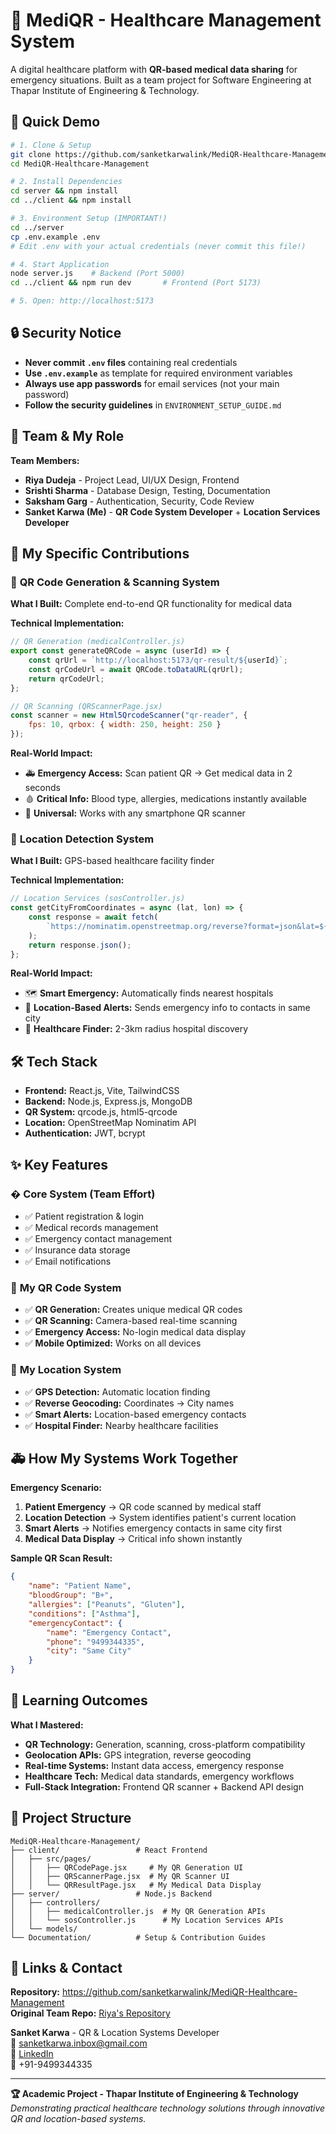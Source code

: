 # 🏥 MediQR - Healthcare Management System

A digital healthcare platform with **QR-based medical data sharing** for emergency situations. Built as a team project for Software Engineering at Thapar Institute of Engineering & Technology.

## 🚀 Quick Demo
```bash
# 1. Clone & Setup
git clone https://github.com/sanketkarwalink/MediQR-Healthcare-Management.git
cd MediQR-Healthcare-Management

# 2. Install Dependencies  
cd server && npm install
cd ../client && npm install

# 3. Environment Setup (IMPORTANT!)
cd ../server
cp .env.example .env
# Edit .env with your actual credentials (never commit this file!)

# 4. Start Application
node server.js    # Backend (Port 5000)
cd ../client && npm run dev       # Frontend (Port 5173)

# 5. Open: http://localhost:5173
```

## 🔒 Security Notice
- **Never commit `.env` files** containing real credentials
- **Use `.env.example`** as template for required environment variables
- **Always use app passwords** for email services (not your main password)
- **Follow the security guidelines** in `ENVIRONMENT_SETUP_GUIDE.md`

## 👥 Team & My Role

**Team Members:**
- **Riya Dudeja** - Project Lead, UI/UX Design, Frontend
- **Srishti Sharma** - Database Design, Testing, Documentation  
- **Saksham Garg** - Authentication, Security, Code Review
- **Sanket Karwa (Me)** - **QR Code System Developer** + **Location Services Developer**

## 🎯 My Specific Contributions

### 🔹 **QR Code Generation & Scanning System**
**What I Built:** Complete end-to-end QR functionality for medical data

**Technical Implementation:**
```javascript
// QR Generation (medicalController.js)
export const generateQRCode = async (userId) => {
    const qrUrl = `http://localhost:5173/qr-result/${userId}`;
    const qrCodeUrl = await QRCode.toDataURL(qrUrl);
    return qrCodeUrl;
};

// QR Scanning (QRScannerPage.jsx) 
const scanner = new Html5QrcodeScanner("qr-reader", {
    fps: 10, qrbox: { width: 250, height: 250 }
});
```

**Real-World Impact:**
- 🚑 **Emergency Access:** Scan patient QR → Get medical data in 2 seconds
- 🩸 **Critical Info:** Blood type, allergies, medications instantly available
- 📱 **Universal:** Works with any smartphone QR scanner

### 🔹 **Location Detection System**
**What I Built:** GPS-based healthcare facility finder

**Technical Implementation:**
```javascript
// Location Services (sosController.js)
const getCityFromCoordinates = async (lat, lon) => {
    const response = await fetch(
        `https://nominatim.openstreetmap.org/reverse?format=json&lat=${lat}&lon=${lon}`
    );
    return response.json();
};
```

**Real-World Impact:**
- 🗺️ **Smart Emergency:** Automatically finds nearest hospitals
- 📍 **Location-Based Alerts:** Sends emergency info to contacts in same city
- 🏥 **Healthcare Finder:** 2-3km radius hospital discovery

## 🛠️ Tech Stack
- **Frontend:** React.js, Vite, TailwindCSS
- **Backend:** Node.js, Express.js, MongoDB
- **QR System:** qrcode.js, html5-qrcode
- **Location:** OpenStreetMap Nominatim API
- **Authentication:** JWT, bcrypt

## ✨ Key Features

### � **Core System (Team Effort)**
- ✅ Patient registration & login
- ✅ Medical records management  
- ✅ Emergency contact management
- ✅ Insurance data storage
- ✅ Email notifications

### 🎯 **My QR Code System**
- ✅ **QR Generation:** Creates unique medical QR codes
- ✅ **QR Scanning:** Camera-based real-time scanning
- ✅ **Emergency Access:** No-login medical data display
- ✅ **Mobile Optimized:** Works on all devices

### 🎯 **My Location System**  
- ✅ **GPS Detection:** Automatic location finding
- ✅ **Reverse Geocoding:** Coordinates → City names
- ✅ **Smart Alerts:** Location-based emergency contacts
- ✅ **Hospital Finder:** Nearby healthcare facilities

## 🚑 How My Systems Work Together

**Emergency Scenario:**
1. **Patient Emergency** → QR code scanned by medical staff
2. **Location Detection** → System identifies patient's current location  
3. **Smart Alerts** → Notifies emergency contacts in same city first
4. **Medical Data Display** → Critical info shown instantly

**Sample QR Scan Result:**
```json
{
    "name": "Patient Name",
    "bloodGroup": "B+", 
    "allergies": ["Peanuts", "Gluten"],
    "conditions": ["Asthma"],
    "emergencyContact": {
        "name": "Emergency Contact",
        "phone": "9499344335",
        "city": "Same City"
    }
}
```

## 🎯 Learning Outcomes

**What I Mastered:**
- **QR Technology:** Generation, scanning, cross-platform compatibility
- **Geolocation APIs:** GPS integration, reverse geocoding
- **Real-time Systems:** Instant data access, emergency response
- **Healthcare Tech:** Medical data standards, emergency workflows
- **Full-Stack Integration:** Frontend QR scanner + Backend API design

## 📁 Project Structure
```
MediQR-Healthcare-Management/
├── client/                 # React Frontend
│   ├── src/pages/
│   │   ├── QRCodePage.jsx     # My QR Generation UI
│   │   ├── QRScannerPage.jsx  # My QR Scanner UI
│   │   └── QRResultPage.jsx   # My Medical Data Display
├── server/                 # Node.js Backend  
│   ├── controllers/
│   │   ├── medicalController.js  # My QR Generation APIs
│   │   └── sosController.js      # My Location Services APIs
│   └── models/
└── Documentation/          # Setup & Contribution Guides
```

## 🔗 Links & Contact

**Repository:** https://github.com/sanketkarwalink/MediQR-Healthcare-Management  
**Original Team Repo:** [Riya's Repository](https://github.com/Riya-dudeja/medical-qr-app)

**Sanket Karwa** - QR & Location Systems Developer  
📧 sanketkarwa.inbox@gmail.com  
🔗 [LinkedIn](https://www.linkedin.com/in/sanketkarwa7/)  
📱 +91-9499344335

---

**🏆 Academic Project - Thapar Institute of Engineering & Technology**  
*Demonstrating practical healthcare technology solutions through innovative QR and location-based systems.*
